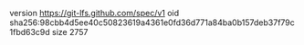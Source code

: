 version https://git-lfs.github.com/spec/v1
oid sha256:98cbb4d5ee40c50823619a4361e0fd36d771a84ba0b157deb37f79c1fbd63c9d
size 2757

